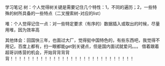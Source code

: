 学习笔记
树：个人觉得树关键是需要记住几个特性：1，不同的遍历；2，一些特殊的树所具备的一些特点（二叉搜索树-对应的list）

堆：个人觉得记住一点：对一些特定要求（有序的）数据插入或取出的时候，尽量用堆，因为效率高

其他体会：回国快三年，也面过大厂，觉得挺中国特色的，有些东西吧，我觉得不用记，百度上都有，扫一眼都能get到关键点，但是国内面试就爱问。。。
		 借着跟着超哥训练营的机会，开始背背背背背！！！！！！！！！！！！！！！！！！！！！！！！！！！！！